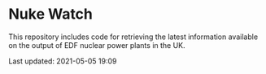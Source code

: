 # Nuke Watch

This repository includes code for retrieving the latest information available on the output of EDF nuclear power plants in the UK.

Last updated: 2021-05-05 19:09
